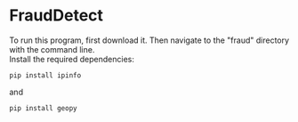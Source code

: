 # FraudDetect

To run this program, first download it. Then navigate to the "fraud" directory with the command line. <br/>
Install the required dependencies:

```
pip install ipinfo
```

and 

```
pip install geopy
```
